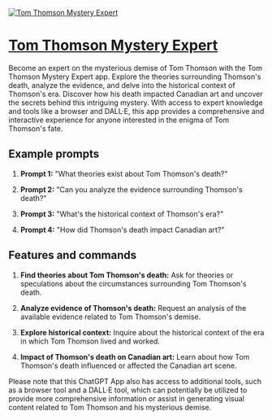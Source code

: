 [![Tom Thomson Mystery Expert](https://files.oaiusercontent.com/file-bYRpUxD0T2KQMEXOmPgYno61?se=2123-10-17T21%3A21%3A59Z&sp=r&sv=2021-08-06&sr=b&rscc=max-age%3D31536000%2C%20immutable&rscd=attachment%3B%20filename%3Dd5c899d9440e12a246f50090451b117332303d9ec3d3aaf06afa6e2c8e0af98e.jpeg&sig=3sq2MeaE4svE3yafSbrFZbNXAo/IlZPcDAKlIcKFfiY%3D)](https://chat.openai.com/g/g-xcowvkCpC-tom-thomson-mystery-expert)

# [Tom Thomson Mystery Expert](https://chat.openai.com/g/g-xcowvkCpC-tom-thomson-mystery-expert)

Become an expert on the mysterious demise of Tom Thomson with the Tom Thomson Mystery Expert app. Explore the theories surrounding Thomson's death, analyze the evidence, and delve into the historical context of Thomson's era. Discover how his death impacted Canadian art and uncover the secrets behind this intriguing mystery. With access to expert knowledge and tools like a browser and DALL·E, this app provides a comprehensive and interactive experience for anyone interested in the enigma of Tom Thomson's fate.

## Example prompts

1. **Prompt 1:** "What theories exist about Tom Thomson's death?"

2. **Prompt 2:** "Can you analyze the evidence surrounding Thomson's death?"

3. **Prompt 3:** "What's the historical context of Thomson's era?"

4. **Prompt 4:** "How did Thomson's death impact Canadian art?"

## Features and commands

1. **Find theories about Tom Thomson's death:** Ask for theories or speculations about the circumstances surrounding Tom Thomson's death.

2. **Analyze evidence of Thomson's death:** Request an analysis of the available evidence related to Tom Thomson's demise.

3. **Explore historical context:** Inquire about the historical context of the era in which Tom Thomson lived and worked.

4. **Impact of Thomson's death on Canadian art:** Learn about how Tom Thomson's death influenced or affected the Canadian art scene.

Please note that this ChatGPT App also has access to additional tools, such as a browser tool and a DALL·E tool, which can potentially be utilized to provide more comprehensive information or assist in generating visual content related to Tom Thomson and his mysterious demise.